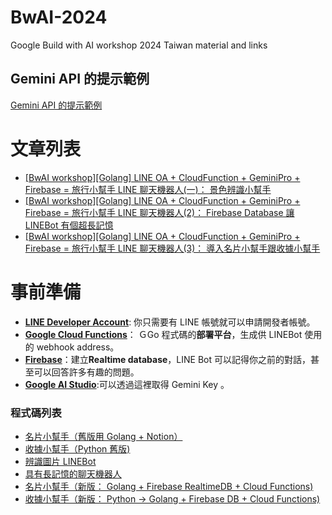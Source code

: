 # BwAI-2024

Google Build with AI workshop 2024 Taiwan material and links

## Gemini API 的提示範例

[Gemini API 的提示範例](https://ai.google.dev/examples?utm_source=hackathon&utm_medium=referral&utm_campaign=DevPost&hl=zh-tw)

# 文章列表

- [[BwAI workshop][Golang] LINE OA + CloudFunction + GeminiPro + Firebase = 旅行小幫手 LINE 聊天機器人(一)： 景色辨識小幫手](https://www.evanlin.com/linebot-cloudfunc-firebase-gemini-workshop/)
- [[BwAI workshop][Golang] LINE OA + CloudFunction + GeminiPro + Firebase = 旅行小幫手 LINE 聊天機器人(2)： Firebase Database 讓 LINEBot 有個超長記憶](https://www.evanlin.com/linebot-cloudfunc-firebase-gemini-workshop2/)
- [[BwAI workshop][Golang] LINE OA + CloudFunction + GeminiPro + Firebase = 旅行小幫手 LINE 聊天機器人(3)： 導入名片小幫手跟收據小幫手](<https://www.evanlin.com/linebot-cloudfunc-firebase-gemini-workshop3/>)

# 事前準備

- **[LINE Developer Account](https://developers.line.biz/en/)**: 你只需要有 LINE 帳號就可以申請開發者帳號。
- [**Google Cloud Functions**](https://cloud.google.com/functions?hl=zh_cn)： ＧGo 程式碼的**部署平台**，生成供 LINEBot 使用的 webhook address。
- [**Firebase**](https://firebase.google.com/)：建立**Realtime database**，LINE Bot 可以記得你之前的對話，甚至可以回答許多有趣的問題。
- **[Google AI Studio](https://aistudio.google.com/)**:可以透過這裡取得 Gemini Key 。

### 程式碼列表

- [名片小幫手（舊版用 Golang + Notion）](https://github.com/kkdai/linebot-smart-namecard)
- [收據小幫手（Python 舊版)](https://github.com/kkdai/linebot-receipt-gemini)
- [辨識圖片 LINEBot](https://github.com/kkdai/linebot-cloudfunc-gemini-go)
- [具有長記憶的聊天機器人](https://github.com/kkdai/linebot-cf-firebase)
- [名片小幫手（新版： Golang + Firebase RealtimeDB + Cloud Functions)](https://github.com/kkdai/linebot-cf-namecard)
- [收據小幫手（新版： Python -> Golang + Firebase DB + Cloud Functions)](https://github.com/kkdai/linebot-cf-receipt)
